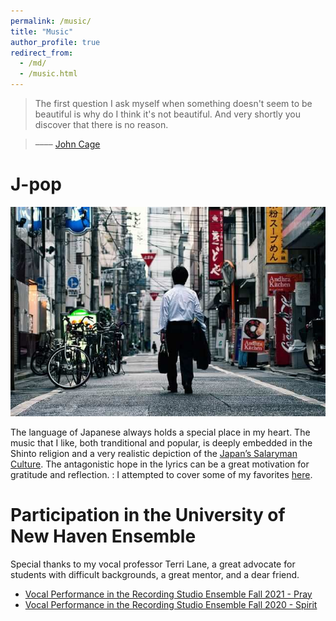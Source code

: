 ```yaml
---
permalink: /music/
title: "Music"
author_profile: true
redirect_from: 
  - /md/
  - /music.html
---
```


> The first question I ask myself when something doesn't seem to be beautiful is why do I think it's not beautiful. And very shortly you discover that there is no reason.

> –––– [John Cage](https://en.wikipedia.org/wiki/John_Cage)



# J-pop 

![Salaryman](/images/salaryman.jpeg)

The language of Japanese always holds a special place in my heart. The music that I like, both tranditional and popular, is deeply embedded in the Shinto religion and a very realistic depiction of the [Japan’s Salaryman Culture](https://medium.com/@jami3jam/the-japanese-salaryman-452692b485e5). The antagonistic hope in the lyrics can be a great motivation for gratitude and reflection. 
: I attempted to cover some of my favorites [here](https://www.youtube.com/channel/UCKa6_b7lDp9FhRfyAF9O6Bw).


# Participation in the University of New Haven Ensemble

 Special thanks to my vocal professor Terri Lane, a great advocate for students with difficult backgrounds, a great mentor, and a dear friend. 

 * [Vocal Performance in the Recording Studio Ensemble Fall 2021 - Pray](https://www.youtube.com/watch?v=GITUN3wqFck)
 * [Vocal Performance in the Recording Studio Ensemble Fall 2020 - Spirit](https://www.youtube.com/watch?v=S99c-4tcCBA)



